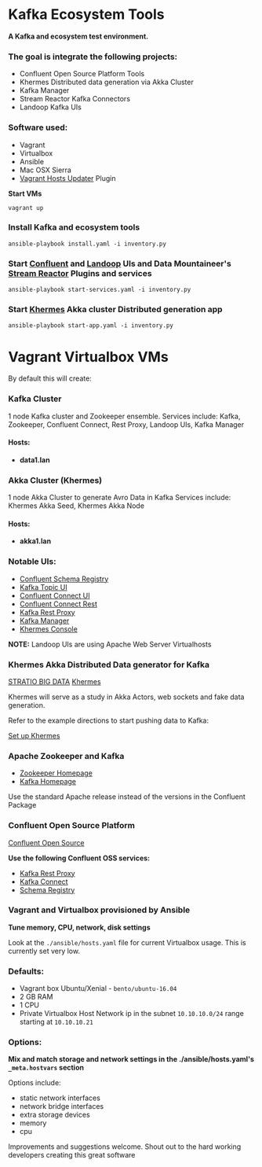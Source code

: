 # Kafka Ecosystem Tools

**A Kafka and ecosystem test environment.**

### The goal is integrate the following projects:
* Confluent Open Source Platform Tools
* Khermes Distributed data generation via Akka Cluster
* Kafka Manager
* Stream Reactor Kafka Connectors
* Landoop Kafka UIs

### Software used:
* Vagrant
* Virtualbox
* Ansible
* Mac OSX Sierra
* [Vagrant Hosts Updater](https://github.com/cogitatio/vagrant-hostsupdater) Plugin

**Start VMs**
```
vagrant up
```

### Install Kafka and ecosystem tools
```
ansible-playbook install.yaml -i inventory.py
```

### Start [Confluent](https://github.com/confluentinc) and [Landoop](https://github.com/Landoop) UIs and Data Mountaineer's [Stream Reactor](https://github.com/datamountaineer/stream-reactor) Plugins and services
```
ansible-playbook start-services.yaml -i inventory.py
```

### Start [Khermes](https://github.com/Stratio/khermes/wiki/Getting-started) Akka cluster Distributed generation app
```
ansible-playbook start-app.yaml -i inventory.py
```

# Vagrant Virtualbox VMs

By default this will create:

### Kafka Cluster
1 node Kafka cluster and Zookeeper ensemble.
Services include: Kafka, Zookeeper, Confluent Connect, Rest Proxy, Landoop UIs, Kafka Manager

#### Hosts:
- **data1.lan**

### Akka Cluster (Khermes)
1 node Akka Cluster to generate Avro Data in Kafka
Services include: Khermes Akka Seed, Khermes Akka Node
#### Hosts:

- **akka1.lan**

### Notable UIs:
* [Confluent Schema Registry](http://data1.lan)
* [Kafka Topic UI](http://data1.lan:8090/#/)
* [Confluent Connect UI](http://data1.lan:8084/)
* [Confluent Connect Rest](http://data1.lan:8083/)
* [Kafka Rest Proxy](http://data1.lan:8082/)
* [Kafka Manager](http://data1.lan:9000/)
* [Khermes Console](http://akka1.lan:9080/console)

**NOTE:** Landoop UIs are using Apache Web Server Virtualhosts

### Khermes Akka Distributed Data generator for Kafka
[STRATIO BIG DATA](http://www.stratio.com/) [Khermes](https://github.com/Stratio/khermes)

Khermes will serve as a study in Akka Actors, web sockets and fake data generation.

Refer to the example directions to start pushing data to Kafka:

[Set up Khermes](https://github.com/Stratio/khermes/wiki/Set-up-Khermes)

### Apache Zookeeper and Kafka
* [Zookeeper Homepage](https://zookeeper.apache.org/)
* [Kafka Homepage](https://kafka.apache.org/)

Use the standard Apache release instead of the versions in the Confluent Package

### Confluent Open Source Platform
[Confluent Open Source](https://www.confluent.io/product/confluent-open-source/)

**Use the following Confluent OSS services:**

* [Kafka Rest Proxy](https://docs.confluent.io/current/kafka-rest/docs/index.html)
* [Kafka Connect](https://docs.confluent.io/current/connect/index.html)
* [Schema Registry](https://docs.confluent.io/current/schema-registry/docs/index.html)

### Vagrant and Virtualbox provisioned by Ansible
**Tune memory, CPU, network, disk settings**

Look at the ```./ansible/hosts.yaml``` file for current Virtualbox usage. This is currently set very low.

### Defaults:

* Vagrant box Ubuntu/Xenial - ```bento/ubuntu-16.04```
* 2 GB RAM
* 1 CPU
* Private Virtualbox Host Network ip in the subnet ```10.10.10.0/24``` range starting at ```10.10.10.21```

### Options:

**Mix and match storage and network settings in the ./ansible/hosts.yaml's ```_meta.hostvars``` section**

Options include:
* static network interfaces
* network bridge interfaces
* extra storage devices
* memory
* cpu

Improvements and suggestions welcome.
Shout out to the hard working developers creating this great software
